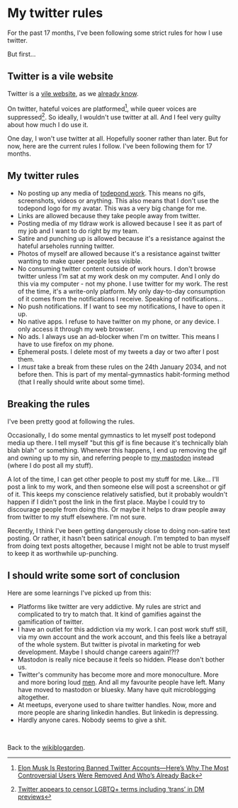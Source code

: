# My twitter rules 

For the past 17 months, I've been following some strict rules for how I use twitter.

But first...

## Twitter is a vile website

Twitter is a [vile website](https://www.todepond.com/wikiblogarden/social-media/hackernews/), as we [already know](https://www.todepond.com/wikiblogarden/genocide/twitter/died/).

On twitter, hateful voices are platformed[^hate], while queer voices are suppressed[^queer]. So ideally, I wouldn't use twitter at all. And I feel very guilty about how much I do use it.

One day, I won't use twitter at all. Hopefully sooner rather than later. But for now, here are the current rules I follow. I've been following them for 17 months.

## My twitter rules

- No posting up any media of [todepond work](https://www.todepond.com/wikiblogarden/art/todepond/stuff/). This means no gifs, screenshots, videos or anything. This also means that I don't use the todepond logo for my avatar. This was a very big change for me.
- Links are allowed because they take people away from twitter.
- Posting media of my tldraw work is allowed because I see it as part of my job and I want to do right by my team.
- Satire and punching up is allowed because it's a resistance against the hateful arseholes running twitter.
- Photos of myself are allowed because it's a resistance against twitter wanting to make queer people less visible.
- No consuming twitter content outside of work hours. I don't browse twitter unless I'm sat at my work desk on my computer. And I only do this via my computer - not my phone. I use twitter for my work. The rest of the time, it's a write-only platform. My only day-to-day consumption of it comes from the notifications I receive. Speaking of notifications...
- No push notifications. If I want to see my notifications, I have to open it up. 
- No native apps. I refuse to have twitter on my phone, or any device. I only access it through my web browser. 
- No ads. I always use an ad-blocker when I'm on twitter. This means I have to use firefox on my phone.
- Ephemeral posts. I delete most of my tweets a day or two after I post them.
- I *must* take a break from these rules on the 24th January 2034, and not before then. This is part of my mental-gymnastics habit-forming method (that I really should write about some time).

## Breaking the rules

I've been pretty good at following the rules. 

Occasionally, I do some mental gymnastics to let myself post todepond media up there. I tell myself "but this gif is fine because it's technically blah blah blah" or something. Whenever this happens, I end up removing the gif and owning up to my sin, and referring people to [my mastodon](https://elk.zone/mas.to/@TodePond) instead (where I do post all my stuff).

A lot of the time, I can get other people to post my stuff for me. Like... I'll post a link to my work, and then someone else will post a screenshot or gif of it. This keeps my conscience relatively satisfied, but it probably wouldn't happen if I didn't post the link in the first place. Maybe I could try to discourage people from doing this. Or maybe it helps to draw people away from twitter to my stuff elsewhere. I'm not sure.

Recently, I think I've been getting dangerously close to doing non-satire text posting. Or rather, it hasn't been satirical *enough*. I'm tempted to ban myself from doing text posts altogether, because I might not be able to trust myself to keep it as worthwhile up-punching.

## I should write some sort of conclusion

Here are some learnings I've picked up from this: 

- Platforms like twitter are very addictive. My rules are strict and complicated to try to match that. It kind of gamifies against the gamification of twitter. 
- I have an outlet for this addiction via my work. I can post work stuff still, via my own account and the work account, and this feels like a betrayal of the whole system. But twitter is pivotal in marketing for web development. Maybe I should change careers again!?!?
- Mastodon is really nice because it feels so hidden. Please don't bother us. 
- Twitter's community has become more and more monoculture. More and more boring loud [men](https://www.todepond.com/wikiblogarden/men). And all my favourite people have left. Many have moved to mastodon or bluesky. Many have quit microblogging altogether. 
- At meetups, everyone used to share twitter handles. Now, more and more people are sharing linkedin handles. But linkedin is depressing.
- Hardly anyone cares. Nobody seems to give a shit.

<br>

Back to the [wikiblogarden](/wikiblogarden).

[^hate]: [Elon Musk Is Restoring Banned Twitter Accounts—Here’s Why The Most Controversial Users Were Removed And Who’s Already Back](https://www.forbes.com/sites/roberthart/2022/11/25/elon-musk-is-restoring-banned-twitter-accounts-heres-why-the-most-controversial-users-were-suspended-and-whos-already-back/)
[^queer]: [Twitter appears to censor LGBTQ+ terms including ‘trans’ in DM previews](https://www.thepinknews.com/2023/04/01/twitter-appears-to-censor-lgbtq-terms-including-trans-in-dm-previews/)
